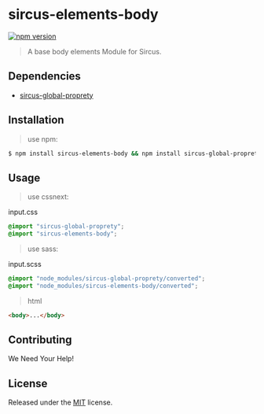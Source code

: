 # sircus-elements-body

[![npm version](https://img.shields.io/npm/v/sircus-elements-body.svg?style=flat)](https://www.npmjs.com/package/sircus-elements-body)

> A base body elements Module for Sircus.

## Dependencies
- [sircus-global-proprety](https://github.com/sircus/global-property)

## Installation

> use npm:

```bash
$ npm install sircus-elements-body && npm install sircus-global-proprety
```

## Usage

> use cssnext:

input.css
```css
@import "sircus-global-proprety";
@import "sircus-elements-body";
```

> use sass:

input.scss
```css
@import "node_modules/sircus-global-proprety/converted";
@import "node_modules/sircus-elements-body/converted";
```

> html

```html
<body>...</body>
```


## Contributing

We Need Your Help!


## License
Released under the [MIT](https://github.com/sircus/license/blob/master/LICENSE) license.
